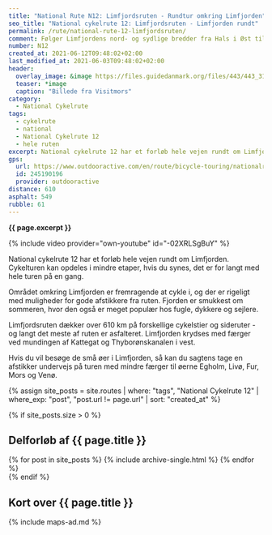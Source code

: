 ```yaml
---
title: "National Rute N12: Limfjordsruten - Rundtur omkring Limfjorden"
seo_title: "National cykelrute 12: Limfjordsruten - Limfjorden rundt"
permalink: /rute/national-rute-12-limfjordsruten/
comment: Følger Limfjordens nord- og sydlige bredder fra Hals i Øst til Thyborøn i vest
number: N12
created_at: 2021-06-12T09:48:02+02:00
last_modified_at: 2021-06-03T09:48:02+02:00
header:
  overlay_image: &image https://files.guidedanmark.org/files/443/443_310122.jpg
  teaser: *image
  caption: "Billede fra Visitmors"
category:
  - National Cykelrute
tags:
  - cykelrute
  - national
  - National Cykelrute 12
  - hele ruten
excerpt: National cykelrute 12 har et forløb hele vejen rundt om Limfjorden. Cykelturen kan opdeles i mindre etaper, hvis du synes, det er for langt med hele turen på en gang.
gps:
  url: https://www.outdooractive.com/en/route/bicycle-touring/nationalrute-12-limfjordsruten/245190196/
  id: 245190196
  provider: outdooractive
distance: 610
asphalt: 549
rubble: 61
---
```


**{{ page.excerpt }}**

{% include video provider="own-youtube" id="-02XRLSgBuY" %}

National cykelrute 12 har et forløb hele vejen rundt om Limfjorden. Cykelturen kan opdeles i mindre etaper, hvis du synes, det er for langt med hele turen på en gang.

Området omkring Limfjorden er fremragende at cykle i, og der er rigeligt med muligheder for gode afstikkere fra ruten. Fjorden er smukkest om sommeren, hvor den også er meget populær hos fugle, dykkere og sejlere.

Limfjordsruten dækker over 610 km på forskellige cykelstier og sideruter - og langt det meste af ruten er asfalteret. Limfjorden krydses med færger ved mundingen af ​​Kattegat og Thyborønskanalen i vest.

Hvis du vil besøge de små øer i Limfjorden, så kan du sagtens tage en afstikker undervejs på turen med mindre færger til øerne Egholm, Livø, Fur, Mors og Venø.

{% assign site_posts = site.routes | where: "tags", "National Cykelrute 12" | where_exp: "post", "post.url != page.url" | sort: "created_at" %}

{% if site_posts.size > 0 %}

## Delforløb af {{ page.title }}

<div class="feature__wrapper">
  {% for post in site_posts %}
    {% include archive-single.html %}
  {% endfor %}
</div>
{% endif %}

## Kort over {{ page.title }}

{% include maps-ad.md %}
